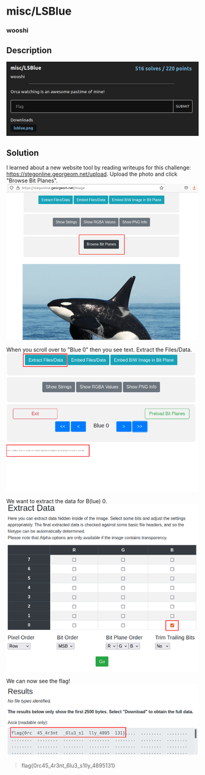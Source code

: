 # misc/LSBlue
### wooshi

## Description

<kbd>![Orca watching is an awesome pastime of mine!](https://github.com/T1nk3r3ll4/CTF-writeups/blob/main/HSCTF8/images/misc-lsblue-question.png)</kbd>

## Solution
I learned about a new website tool by reading writeups for this challenge: https://stegonline.georgeom.net/upload. Upload the photo and click "Browse Bit Planes".
<kbd>![Solution: misc/LSBlue](https://github.com/T1nk3r3ll4/CTF-writeups/blob/main/HSCTF8/images/misc-lsblue1.png)</kbd>

When you scroll over to "Blue 0" then you see text. Extract the Files/Data.
<kbd>![Solution: misc/LSBlue](https://github.com/T1nk3r3ll4/CTF-writeups/blob/main/HSCTF8/images/misc-lsblue2.png)</kbd>

We want to extract the data for B(lue) 0.
<kbd>![Solution: misc/LSBlue](https://github.com/T1nk3r3ll4/CTF-writeups/blob/main/HSCTF8/images/misc-lsblue3.png)</kbd>

We can now see the flag!
<kbd>![Solution: misc/LSBlue](https://github.com/T1nk3r3ll4/CTF-writeups/blob/main/HSCTF8/images/misc-lsblue4.png)</kbd>
  
> flag{0rc45_4r3nt_6lu3_s1lly_4895131}
